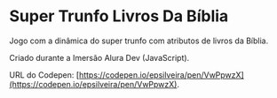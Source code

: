 # Super Trunfo Livros Da Bíblia

Jogo com a dinâmica do super trunfo com atributos de livros da Bíblia.

Criado durante a Imersão Alura Dev (JavaScript).

URL do Codepen: [https://codepen.io/epsilveira/pen/VwPpwzX](https://codepen.io/epsilveira/pen/VwPpwzX).